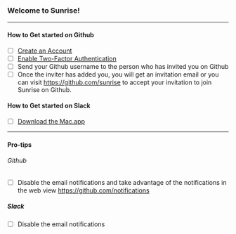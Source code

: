 ### Welcome to Sunrise!
----

#### How to Get started on Github

- [ ] [Create an Account](https://github.com/join)
- [ ] [Enable Two-Factor Authentication](https://help.github.com/articles/about-two-factor-authentication/)
- [ ] Send your Github username to the person who has invited you on Github
- [ ] Once the inviter has added you, you will get an invitation email or you can visit https://github.com/sunrise to accept your invitation to join Sunrise on Github.
 
#### How to Get started on Slack
- [ ] [Download the Mac.app](https://itunes.apple.com/us/app/slack/id803453959?mt=12)


----

#### Pro-tips
###### Github

- [ ] Disable the email notifications and take advantage of the notifications in the web view https://github.com/notifications

##### Slack

- [ ] Disable the email notifications 

